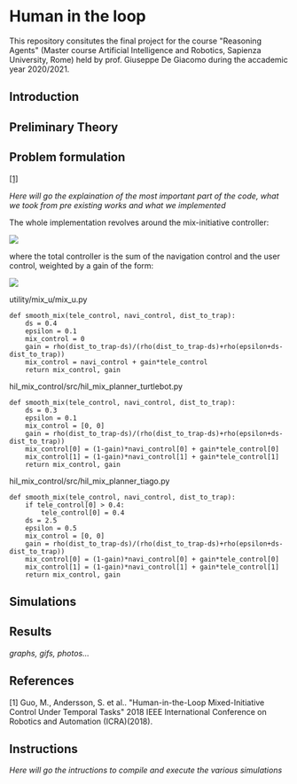 # Human in the loop
This repository consitutes the final project for the course "Reasoning Agents" (Master course Artificial Intelligence and Robotics, Sapienza University, Rome) held by prof. Giuseppe De Giacomo during the accademic year 2020/2021. 
## Introduction

## Preliminary Theory
## Problem formulation
[[1]](#1)

*Here will go the explaination of the most important part of the code, what we took from pre existing works and what we implemented*

The whole implementation revolves around the mix-initiative controller:

<img src="https://render.githubusercontent.com/render/math?math=u\triangleq u_r(x,\pi_s, \pi_g)%2B\kappa(x,\Pi)u_h(t)">

where the total controller is the sum of the navigation control and the user control, weighted by a gain of the form:

<img src="https://render.githubusercontent.com/render/math?math=\kappa(x,\Pi)\triangleq \frac{\rho(d_t-d_s)}{\rho(d_t-d_s) %2B \rho(\epsilon+d_s-d_t)}">

utility/mix_u/mix_u.py

```
def smooth_mix(tele_control, navi_control, dist_to_trap):
    ds = 0.4
    epsilon = 0.1
    mix_control = 0
    gain = rho(dist_to_trap-ds)/(rho(dist_to_trap-ds)+rho(epsilon+ds-dist_to_trap))
    mix_control = navi_control + gain*tele_control
    return mix_control, gain
```
hil_mix_control/src/hil_mix_planner_turtlebot.py

```
def smooth_mix(tele_control, navi_control, dist_to_trap):
    ds = 0.3
    epsilon = 0.1
    mix_control = [0, 0]
    gain = rho(dist_to_trap-ds)/(rho(dist_to_trap-ds)+rho(epsilon+ds-dist_to_trap))
    mix_control[0] = (1-gain)*navi_control[0] + gain*tele_control[0]
    mix_control[1] = (1-gain)*navi_control[1] + gain*tele_control[1]
    return mix_control, gain
```
hil_mix_control/src/hil_mix_planner_tiago.py

```
def smooth_mix(tele_control, navi_control, dist_to_trap):
    if tele_control[0] > 0.4:
        tele_control[0] = 0.4
    ds = 2.5
    epsilon = 0.5
    mix_control = [0, 0]
    gain = rho(dist_to_trap-ds)/(rho(dist_to_trap-ds)+rho(epsilon+ds-dist_to_trap))
    mix_control[0] = (1-gain)*navi_control[0] + gain*tele_control[0]
    mix_control[1] = (1-gain)*navi_control[1] + gain*tele_control[1]
    return mix_control, gain
```

## Simulations

## Results
*graphs, gifs, photos...*
## References
<a id="1">[1]</a> 
Guo, M., Andersson, S. et al..
"Human-in-the-Loop Mixed-Initiative Control Under Temporal Tasks"
2018 IEEE International Conference on Robotics and Automation (ICRA)(2018).
## Instructions
*Here will go the intructions to compile and execute the various simulations*
